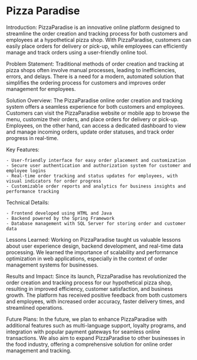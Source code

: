 # Pizza Paradise

Introduction:
PizzaParadise is an innovative online platform designed to streamline the order creation and tracking process for both customers and employees at a hypothetical pizza shop. With PizzaParadise, customers can easily place orders for delivery or pick-up, while employees can efficiently manage and track orders using a user-friendly online tool.

Problem Statement:
Traditional methods of order creation and tracking at pizza shops often involve manual processes, leading to inefficiencies, errors, and delays. There is a need for a modern, automated solution that simplifies the ordering process for customers and improves order management for employees.

Solution Overview:
The PizzaParadise online order creation and tracking system offers a seamless experience for both customers and employees. Customers can visit the PizzaParadise website or mobile app to browse the menu, customize their orders, and place orders for delivery or pick-up. Employees, on the other hand, can access a dedicated dashboard to view and manage incoming orders, update order statuses, and track order progress in real-time.

Key Features:

    - User-friendly interface for easy order placement and customization
    - Secure user authentication and authorization system for customer and employee logins
    - Real-time order tracking and status updates for employees, with visual indicators for order progress
    - Customizable order reports and analytics for business insights and performance tracking

Technical Details:

    - Frontend developed using HTML and Java
    - Backend powered by the Spring Framework
    - Database management with SQL Server for storing order and customer data

Lessons Learned:
Working on PizzaParadise taught us valuable lessons about user experience design, backend development, and real-time data processing. We learned the importance of scalability and performance optimization in web applications, especially in the context of order management systems for businesses.

Results and Impact:
Since its launch, PizzaParadise has revolutionized the order creation and tracking process for our hypothetical pizza shop, resulting in improved efficiency, customer satisfaction, and business growth. The platform has received positive feedback from both customers and employees, with increased order accuracy, faster delivery times, and streamlined operations.

Future Plans:
In the future, we plan to enhance PizzaParadise with additional features such as multi-language support, loyalty programs, and integration with popular payment gateways for seamless online transactions. We also aim to expand PizzaParadise to other businesses in the food industry, offering a comprehensive solution for online order management and tracking.
    

